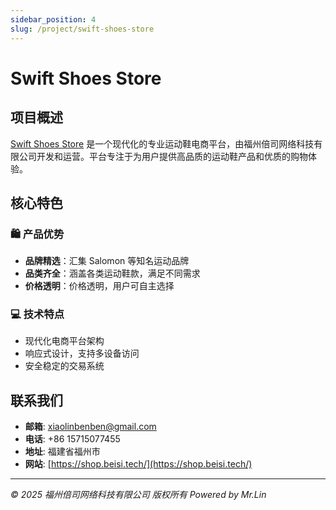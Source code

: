 ```yaml
---
sidebar_position: 4
slug: /project/swift-shoes-store
---
```


# Swift Shoes Store

## 项目概述

[Swift Shoes Store](https://shop.beisi.tech/) 是一个现代化的专业运动鞋电商平台，由福州倍司网络科技有限公司开发和运营。平台专注于为用户提供高品质的运动鞋产品和优质的购物体验。

## 核心特色

### 🛍️ 产品优势

- **品牌精选**：汇集 Salomon 等知名运动品牌
- **品类齐全**：涵盖各类运动鞋款，满足不同需求
- **价格透明**：价格透明，用户可自主选择

### 💻 技术特点

- 现代化电商平台架构
- 响应式设计，支持多设备访问
- 安全稳定的交易系统

## 联系我们

- **邮箱**: xiaolinbenben@gmail.com
- **电话**: +86 15715077455
- **地址**: 福建省福州市
- **网站**: [https://shop.beisi.tech/](https://shop.beisi.tech/)

---

_© 2025 福州倍司网络科技有限公司 版权所有_
_Powered by Mr.Lin_

